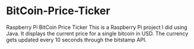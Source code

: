 # BitCoin-Price-Ticker
Raspberry Pi BitCoin Price Ticker
This is a Raspberry Pi project I did using Java. It displays the current price for a single bitcoin in USD.
The currency gets updated every 10 seconds through the bitstamp API.
